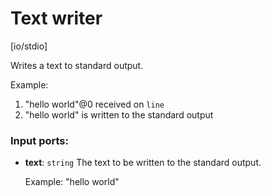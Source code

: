 # Text writer

[io/stdio]

Writes a text to standard output.

Example:
1. "hello world"@0 received on `line`
2. "hello world" is written to the standard output

### Input ports:

* __text__: `string`
    The text to be written to the standard output.
    
    
    Example: "hello world"



